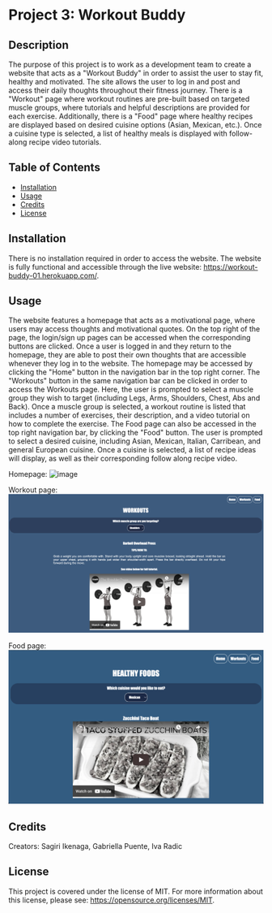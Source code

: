 # Project 3: Workout Buddy 

## Description 

The purpose of this project is to work as a development team to create a website that acts as a "Workout Buddy" in order to assist the user to stay fit, healthy and motivated. The site allows the user to log in and post and access their daily thoughts throughout their fitness journey. There is a "Workout" page where workout routines are pre-built based on targeted muscle groups, where tutorials and helpful descriptions are provided for each exercise. Additionally, there is a "Food" page where healthy recipes are displayed based on desired cuisine options (Asian, Mexican, etc.). Once a cuisine type is selected, a list of healthy meals is displayed with follow-along recipe video tutorials. 

## Table of Contents

- [Installation](#installation)
- [Usage](#usage)
- [Credits](#credits)
- [License](#license)

## Installation

There is no installation required in order to access the website. The website is fully functional and accessible through the live website: https://workout-buddy-01.herokuapp.com/.

## Usage

The website features a homepage that acts as a motivational page, where users may access thoughts and motivational quotes. On the top right of the page, the login/sign up pages can be accessed when the corresponding buttons are clicked. Once a user is logged in and they return to the homepage, they are able to post their own thoughts that are accessible whenever they log in to the website. The homepage may be accessed by clicking the "Home" button in the navigation bar in the top right corner. The "Workouts" button in the same navigation bar can be clicked in order to access the Workouts page. Here, the user is prompted to select a muscle group they wish to target (including Legs, Arms, Shoulders, Chest, Abs and Back). Once a muscle group is selected, a workout routine is listed that includes a number of exercises, their description, and a video tutorial on how to complete the exercise. The Food page can also be accessed in the top right navigation bar, by clicking the "Food" button. The user is prompted to select a desired cuisine, including Asian, Mexican, Italian, Carribean, and general European cuisine. Once a cuisine is selected, a list of recipe ideas will display, as well as their corresponding follow along recipe video.

Homepage: 
![image](./client/assets/images/homepage.png)

Workout page:
![image](./client/assets/images/workoutpage.png)

Food page:
![image](./client/assets/images/foodpage.png)

## Credits 

Creators: Sagiri Ikenaga, Gabriella Puente, Iva Radic

## License

This project is covered under the license of MIT. For more information about this license, please see: https://opensource.org/licenses/MIT.
